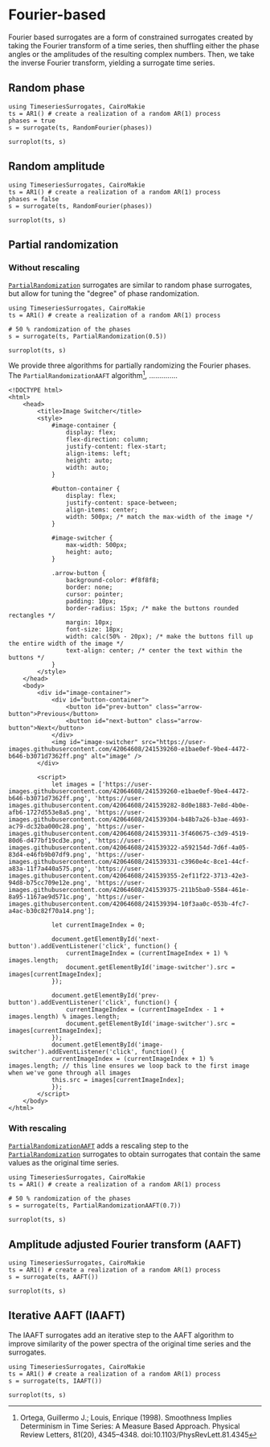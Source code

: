# Fourier-based

Fourier based surrogates are a form of constrained surrogates created by taking the Fourier
transform of a time series, then shuffling either the phase angles or the amplitudes of the resulting complex numbers. Then, we take the inverse Fourier transform, yielding a surrogate time series.

## Random phase

```@example MAIN
using TimeseriesSurrogates, CairoMakie
ts = AR1() # create a realization of a random AR(1) process
phases = true
s = surrogate(ts, RandomFourier(phases))

surroplot(ts, s)
```

## Random amplitude

```@example MAIN
using TimeseriesSurrogates, CairoMakie
ts = AR1() # create a realization of a random AR(1) process
phases = false
s = surrogate(ts, RandomFourier(phases))

surroplot(ts, s)
```


 ## Partial randomization

 ### Without rescaling

 [`PartialRandomization`](@ref) surrogates are similar to random phase surrogates,
 but allow for tuning the "degree" of phase randomization.

```@example MAIN
using TimeseriesSurrogates, CairoMakie
ts = AR1() # create a realization of a random AR(1) process

# 50 % randomization of the phases
s = surrogate(ts, PartialRandomization(0.5))

surroplot(ts, s)
```

We provide three algorithms for partially randomizing the Fourier phases.
The `PartialRandomizationAAFT` algorithm[^Ortega1998], ..............


[^Ortega1998]: Ortega, Guillermo J.; Louis, Enrique (1998). Smoothness Implies Determinism in Time Series: A Measure Based Approach. Physical Review Letters, 81(20), 4345–4348. doi:10.1103/PhysRevLett.81.4345

```@raw html
<!DOCTYPE html>
<html>
    <head>
        <title>Image Switcher</title>
        <style>
            #image-container {
                display: flex;
                flex-direction: column;
                justify-content: flex-start;
                align-items: left;
                height: auto;
                width: auto;
            }

            #button-container {
                display: flex;
                justify-content: space-between;
                align-items: center;
                width: 500px; /* match the max-width of the image */
            }

            #image-switcher {
                max-width: 500px;
                height: auto;
            }

            .arrow-button {
                background-color: #f8f8f8;
                border: none;
                cursor: pointer;
                padding: 10px;
                border-radius: 15px; /* make the buttons rounded rectangles */
                margin: 10px;
                font-size: 18px;
                width: calc(50% - 20px); /* make the buttons fill up the entire width of the image */
                text-align: center; /* center the text within the buttons */
            }
        </style>
    </head>
    <body>
        <div id="image-container">
            <div id="button-container">
                <button id="prev-button" class="arrow-button">Previous</button>
                <button id="next-button" class="arrow-button">Next</button>
            </div>
            <img id="image-switcher" src="https://user-images.githubusercontent.com/42064608/241539260-e1bae0ef-9be4-4472-b646-b3071d7362ff.png" alt="image" />
        </div>

        <script>
            let images = ['https://user-images.githubusercontent.com/42064608/241539260-e1bae0ef-9be4-4472-b646-b3071d7362ff.png', 'https://user-images.githubusercontent.com/42064608/241539282-8d0e1883-7e8d-4b0e-afb6-1727d553e8a5.png', 'https://user-images.githubusercontent.com/42064608/241539304-b48b7a26-b3ae-4693-ac79-dc32ba000c28.png', 'https://user-images.githubusercontent.com/42064608/241539311-3f460675-c3d9-4519-80d6-d477bf19cd3e.png', 'https://user-images.githubusercontent.com/42064608/241539322-a592154d-7d6f-4a05-83d4-e46fb9b07df9.png', 'https://user-images.githubusercontent.com/42064608/241539331-c3960e4c-8ce1-44cf-a83a-11f7a440a575.png', 'https://user-images.githubusercontent.com/42064608/241539355-2ef11f22-3713-42e3-94d8-b75cc709e12e.png', 'https://user-images.githubusercontent.com/42064608/241539375-211b5ba0-5584-461e-8a95-1167ae9d571c.png', 'https://user-images.githubusercontent.com/42064608/241539394-10f3aa0c-053b-4fc7-a4ac-b30c82f70a14.png'];

            let currentImageIndex = 0;

            document.getElementById('next-button').addEventListener('click', function() {
                currentImageIndex = (currentImageIndex + 1) % images.length;
                document.getElementById('image-switcher').src = images[currentImageIndex];
            });

            document.getElementById('prev-button').addEventListener('click', function() {
                currentImageIndex = (currentImageIndex - 1 + images.length) % images.length;
                document.getElementById('image-switcher').src = images[currentImageIndex];
            });
            document.getElementById('image-switcher').addEventListener('click', function() {
            currentImageIndex = (currentImageIndex + 1) % images.length; // this line ensures we loop back to the first image when we've gone through all images
            this.src = images[currentImageIndex];
            });
        </script>
    </body>
</html>
```

### With rescaling

[`PartialRandomizationAAFT`](@ref) adds a rescaling step to the [`PartialRandomization`](@ref) surrogates to obtain surrogates that contain the same values as the original time
series.

```@example MAIN
using TimeseriesSurrogates, CairoMakie
ts = AR1() # create a realization of a random AR(1) process

# 50 % randomization of the phases
s = surrogate(ts, PartialRandomizationAAFT(0.7))

surroplot(ts, s)
```

<!-- The figure below shows how each partial-randomization algorithm behaves with an added AAFT rescaling step:
```@raw html
<!DOCTYPE html>
<html>
    <head>
        <title>Image Switcher</title>
        <style>
            #image-container {
                display: flex;
                flex-direction: column;
                justify-content: flex-start;
                align-items: left;
                height: auto;
                width: auto;
            }

            #button-container {
                display: flex;
                justify-content: space-between;
                align-items: center;
                width: 500px; /* match the max-width of the image */
            }

            #image-switcher {
                max-width: 500px;
                height: auto;
            }

            .arrow-button {
                background-color: #f8f8f8;
                border: none;
                cursor: pointer;
                padding: 10px;
                border-radius: 15px; /* make the buttons rounded rectangles */
                margin: 10px;
                font-size: 18px;
                width: calc(50% - 20px); /* make the buttons fill up the entire width of the image */
                text-align: center; /* center the text within the buttons */
            }
        </style>
    </head>
    <body>
        <div id="image-container">
            <div id="button-container">
                <button id="prev-button" class="arrow-button">Previous</button>
                <button id="next-button" class="arrow-button">Next</button>
            </div>
            <img id="image-switcher" src="https://user-images.githubusercontent.com/42064608/241563410-970283c7-22ad-421e-b480-5d1b29b0c4a4.png" alt="image" />
        </div>

        <script>
            let images = ['https://user-images.githubusercontent.com/42064608/241563410-970283c7-22ad-421e-b480-5d1b29b0c4a4.png', 'https://user-images.githubusercontent.com/42064608/241563412-37799912-a437-44ce-8474-a6e703c551ad.png', 'https://user-images.githubusercontent.com/42064608/241563416-500c75cb-3cb9-4492-984e-8519c6588ab4.png', 'https://user-images.githubusercontent.com/42064608/241563419-2c143ed9-24e7-4a01-b987-ddad72a4c043.png', 'https://user-images.githubusercontent.com/42064608/241563422-ef8dbfd4-07e9-416a-a52b-00a9be7799d6.png', 'https://user-images.githubusercontent.com/42064608/241563425-17dd864f-6018-4f54-955e-76b684b0ae6b.png', 'https://user-images.githubusercontent.com/42064608/241563431-e87d2b52-21d4-4941-9927-ed5fd15e069e.png', 'https://user-images.githubusercontent.com/42064608/241563435-a9f826b1-54be-407e-a6d0-648d2b2ce08d.png', 'https://user-images.githubusercontent.com/42064608/241563437-6b2d3dec-5d08-482f-b916-38a8d24e8d06.png']

            let currentImageIndex = 0;

            document.getElementById('next-button').addEventListener('click', function() {
                currentImageIndex = (currentImageIndex + 1) % images.length;
                document.getElementById('image-switcher').src = images[currentImageIndex];
            });

            document.getElementById('prev-button').addEventListener('click', function() {
                currentImageIndex = (currentImageIndex - 1 + images.length) % images.length;
                document.getElementById('image-switcher').src = images[currentImageIndex];
            });
            document.getElementById('image-switcher').addEventListener('click', function() {
            currentImageIndex = (currentImageIndex + 1) % images.length; // this line ensures we loop back to the first image when we've gone through all images
            this.src = images[currentImageIndex];
            });
        </script>
    </body>
</html>
``` -->

## Amplitude adjusted Fourier transform (AAFT)


```@example MAIN
using TimeseriesSurrogates, CairoMakie
ts = AR1() # create a realization of a random AR(1) process
s = surrogate(ts, AAFT())

surroplot(ts, s)
```

## Iterative AAFT (IAAFT)

The IAAFT surrogates add an iterative step to the AAFT algorithm to improve similarity
of the power spectra of the original time series and the surrogates.

```@example MAIN
using TimeseriesSurrogates, CairoMakie
ts = AR1() # create a realization of a random AR(1) process
s = surrogate(ts, IAAFT())

surroplot(ts, s)
```
